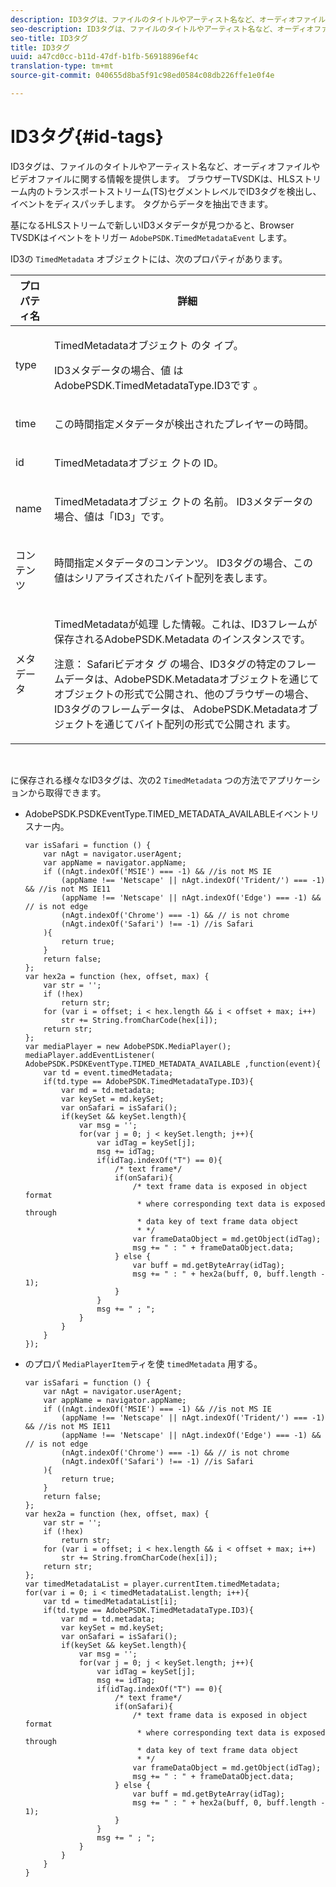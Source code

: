 ```yaml
---
description: ID3タグは、ファイルのタイトルやアーティスト名など、オーディオファイルやビデオファイルに関する情報を提供します。 ブラウザーTVSDKは、HLSストリーム内のトランスポートストリーム(TS)セグメントレベルでID3タグを検出し、イベントをディスパッチします。 タグからデータを抽出できます。
seo-description: ID3タグは、ファイルのタイトルやアーティスト名など、オーディオファイルやビデオファイルに関する情報を提供します。 ブラウザーTVSDKは、HLSストリーム内のトランスポートストリーム(TS)セグメントレベルでID3タグを検出し、イベントをディスパッチします。 タグからデータを抽出できます。
seo-title: ID3タグ
title: ID3タグ
uuid: a47cd0cc-b11d-47df-b1fb-56918896ef4c
translation-type: tm+mt
source-git-commit: 040655d8ba5f91c98ed0584c08db226ffe1e0f4e

---
```



# ID3タグ{#id-tags}

ID3タグは、ファイルのタイトルやアーティスト名など、オーディオファイルやビデオファイルに関する情報を提供します。 ブラウザーTVSDKは、HLSストリーム内のトランスポートストリーム(TS)セグメントレベルでID3タグを検出し、イベントをディスパッチします。 タグからデータを抽出できます。

基になるHLSストリームで新しいID3メタデータが見つかると、Browser TVSDKはイベントをトリガー `AdobePSDK.TimedMetadataEvent` します。

ID3の `TimedMetadata` オブジェクトには、次のプロパティがあります。

<table id="table_6C61886187FB44B4B9821E4B00200018"> 
 <thead> 
  <tr> 
   <th colname="col1" class="entry"> プロパティ名 </th> 
   <th colname="col2" class="entry"> 詳細 </th> 
  </tr> 
 </thead>
 <tbody> 
  <tr> 
   <td colname="col1"> <p> <span class="codeph"> type </span> </p> </td> 
   <td colname="col2"> <p>TimedMetadataオブジェクト <span class="codeph"> のタ </span> イプ。 </p> <p>ID3メタデータの場合、値 <span class="codeph"> はAdobePSDK.TimedMetadataType.ID3です </span>。 </p> </td> 
  </tr> 
  <tr> 
   <td colname="col1"> <p> <span class="codeph"> time </span> </p> </td> 
   <td colname="col2"> <p> この時間指定メタデータが検出されたプレイヤーの時間。 </p> </td> 
  </tr> 
  <tr> 
   <td colname="col1"> <p> <span class="codeph"> id </span> </p> </td> 
   <td colname="col2"> <p>TimedMetadataオブジェ <span class="codeph"> クトの </span> ID。 </p> </td> 
  </tr> 
  <tr> 
   <td colname="col1"> <p> <span class="codeph"> name </span> </p> </td> 
   <td colname="col2"> <p>TimedMetadataオブジェ <span class="codeph"> クトの </span> 名前。 ID3メタデータの場合、値は「ID3」です。 </p> </td> 
  </tr> 
  <tr> 
   <td colname="col1"> <p> <span class="codeph"> コンテンツ </span> </p> </td> 
   <td colname="col2"> <p>時間指定メタデータのコンテンツ。 ID3タグの場合、この値はシリアライズされたバイト配列を表します。 </p> </td> 
  </tr> 
  <tr> 
   <td colname="col1"> <p> <span class="codeph"> メタデータ </span> </p> </td> 
   <td colname="col2"> <p> <span class="codeph"> TimedMetadataが処理 </span> した情報。これは、ID3フレームが <span class="codeph"> 保存されるAdobePSDK.Metadata </span> のインスタンスです。 </p> <p> <p>注意： Safariビデオタ <span class="codeph"> グ </span> の場合、ID3タグの特定のフレームデータは、AdobePSDK.Metadataオブジェクトを通じてオブジェクトの形式で公開され、他のブラウザーの場合、ID3タグのフレームデータは、 <span class="codeph"> AdobePSDK.Metadataオブジェクトを通じてバイト配列の形式で公開され </span><span class="codeph"></span> ます。 </p> </p> </td> 
  </tr> 
 </tbody> 
</table>

&#x200B;

に保存される様々なID3タグは、次の2 `TimedMetadata` つの方法でアプリケーションから取得できます。

* AdobePSDK.PSDKEventType.TIMED_METADATA_AVAILABLEイベントリスナー内。

   ```
   var isSafari = function () { 
       var nAgt = navigator.userAgent; 
       var appName = navigator.appName; 
       if ((nAgt.indexOf('MSIE') === -1) && //is not MS IE 
           (appName !== 'Netscape' || nAgt.indexOf('Trident/') === -1) && //is not MS IE11 
           (appName !== 'Netscape' || nAgt.indexOf('Edge') === -1) && // is not edge 
           (nAgt.indexOf('Chrome') === -1) && // is not chrome 
           (nAgt.indexOf('Safari') !== -1) //is Safari 
       ){ 
           return true; 
       } 
       return false; 
   }; 
   var hex2a = function (hex, offset, max) { 
       var str = ''; 
       if (!hex) 
           return str; 
       for (var i = offset; i < hex.length && i < offset + max; i++) 
           str += String.fromCharCode(hex[i]); 
       return str; 
   }; 
   var mediaPlayer = new AdobePSDK.MediaPlayer(); 
   mediaPlayer.addEventListener( AdobePSDK.PSDKEventType.TIMED_METADATA_AVAILABLE ,function(event){ 
       var td = event.timedMetadata; 
       if(td.type == AdobePSDK.TimedMetadataType.ID3){ 
           var md = td.metadata; 
           var keySet = md.keySet; 
           var onSafari = isSafari(); 
           if(keySet && keySet.length){ 
               var msg = ''; 
               for(var j = 0; j < keySet.length; j++){ 
                   var idTag = keySet[j]; 
                   msg += idTag; 
                   if(idTag.indexOf("T") == 0){ 
                       /* text frame*/ 
                       if(onSafari){ 
                           /* text frame data is exposed in object format 
                            * where corresponding text data is exposed through 
                            * data key of text frame data object 
                            * */ 
                           var frameDataObject = md.getObject(idTag); 
                           msg += " : " + frameDataObject.data; 
                       } else { 
                           var buff = md.getByteArray(idTag); 
                           msg += " : " + hex2a(buff, 0, buff.length - 1); 
                       } 
                   } 
                   msg += " ; "; 
               } 
           } 
       } 
   }); 
   ```

* のプロパ `MediaPlayerItem`ティを使 `timedMetadata` 用する。

   ```
   var isSafari = function () { 
       var nAgt = navigator.userAgent; 
       var appName = navigator.appName; 
       if ((nAgt.indexOf('MSIE') === -1) && //is not MS IE 
           (appName !== 'Netscape' || nAgt.indexOf('Trident/') === -1) && //is not MS IE11 
           (appName !== 'Netscape' || nAgt.indexOf('Edge') === -1) && // is not edge 
           (nAgt.indexOf('Chrome') === -1) && // is not chrome 
           (nAgt.indexOf('Safari') !== -1) //is Safari 
       ){ 
           return true; 
       } 
       return false; 
   }; 
   var hex2a = function (hex, offset, max) { 
       var str = ''; 
       if (!hex) 
           return str; 
       for (var i = offset; i < hex.length && i < offset + max; i++) 
           str += String.fromCharCode(hex[i]); 
       return str; 
   }; 
   var timedMetadataList = player.currentItem.timedMetadata; 
   for(var i = 0; i < timedMetadataList.length; i++){ 
       var td = timedMetadataList[i]; 
       if(td.type == AdobePSDK.TimedMetadataType.ID3){ 
           var md = td.metadata; 
           var keySet = md.keySet; 
           var onSafari = isSafari(); 
           if(keySet && keySet.length){ 
               var msg = ''; 
               for(var j = 0; j < keySet.length; j++){ 
                   var idTag = keySet[j]; 
                   msg += idTag; 
                   if(idTag.indexOf("T") == 0){ 
                       /* text frame*/ 
                       if(onSafari){ 
                           /* text frame data is exposed in object format 
                            * where corresponding text data is exposed through 
                            * data key of text frame data object 
                            * */ 
                           var frameDataObject = md.getObject(idTag); 
                           msg += " : " + frameDataObject.data; 
                       } else { 
                           var buff = md.getByteArray(idTag); 
                           msg += " : " + hex2a(buff, 0, buff.length - 1); 
                       } 
                   } 
                   msg += " ; "; 
               } 
           } 
       } 
   } 
   ```

